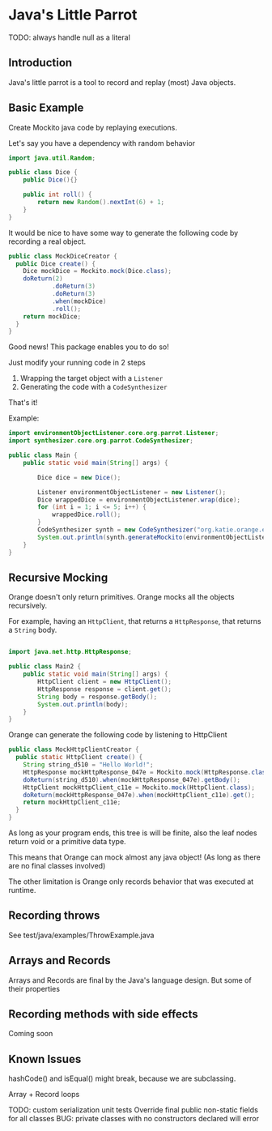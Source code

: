 # Java's Little Parrot

TODO: always handle null as a literal

## Introduction

Java's little parrot is a tool to record and replay (most) Java objects.


## Basic Example

Create Mockito java code by replaying executions.

Let's say you have a dependency with random behavior

```java
import java.util.Random;

public class Dice {
    public Dice(){}

    public int roll() {
        return new Random().nextInt(6) + 1;
    }
}
```

It would be nice to have some way to generate the following code by recording a real object.

```java
public class MockDiceCreator {
  public Dice create() {
    Dice mockDice = Mockito.mock(Dice.class);
    doReturn(2)
            .doReturn(3)
            .doReturn(3)
            .when(mockDice)
            .roll();
    return mockDice;
  }
}
```
Good news!
This package enables you to do so!

Just modify your running code in 2 steps
1. Wrapping the target object with a `Listener`
2. Generating the code with a `CodeSynthesizer`

That's it!

Example:

```java
import environmentObjectListener.core.org.parrot.Listener;
import synthesizer.core.org.parrot.CodeSynthesizer;

public class Main {
    public static void main(String[] args) {

        Dice dice = new Dice();

        Listener environmentObjectListener = new Listener();
        Dice wrappedDice = environmentObjectListener.wrap(dice);
        for (int i = 1; i <= 5; i++) {
            wrappedDice.roll();
        }
        CodeSynthesizer synth = new CodeSynthesizer("org.katie.orange.examples", "create");
        System.out.println(synth.generateMockito(environmentObjectListener));
    }
}
```


## Recursive Mocking

Orange doesn't only return primitives. Orange mocks all the objects recursively.

For example, having an `HttpClient`, that returns a `HttpResponse`, that returns a `String` body.

```java

import java.net.http.HttpResponse;

public class Main2 {
    public static void main(String[] args) {
        HttpClient client = new HttpClient();
        HttpResponse response = client.get();
        String body = response.getBody();
        System.out.println(body);
    }
}
```
Orange can generate the following code by listening to HttpClient



```java
public class MockHttpClientCreator {
  public static HttpClient create() {
    String string_d510 = "Hello World!";
    HttpResponse mockHttpResponse_047e = Mockito.mock(HttpResponse.class);
    doReturn(string_d510).when(mockHttpResponse_047e).getBody();
    HttpClient mockHttpClient_c11e = Mockito.mock(HttpClient.class);
    doReturn(mockHttpResponse_047e).when(mockHttpClient_c11e).get();
    return mockHttpClient_c11e;
  }
}
```

As long as your program ends, this tree is will be finite, also the leaf nodes return void or a primitive data type.

This means that Orange can mock almost any java object! (As long as there are no final classes involved)

The other limitation is Orange only records behavior that was executed at runtime.

## Recording throws

See test/java/examples/ThrowExample.java

## Arrays and Records

Arrays and Records are final by the Java's language design. But some of their properties

## Recording methods with side effects

Coming soon

## Known Issues
hashCode() and isEqual() might break, because we are subclassing.


Array + Record loops



TODO:
custom serialization
unit tests
Override final public non-static fields for all classes
BUG: private classes with no constructors declared will error
